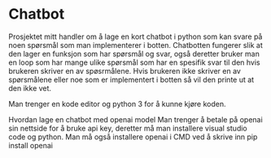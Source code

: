 # Chatbot
Prosjektet mitt handler om å lage en kort chatbot i python som kan svare på noen spørsmål som man implementerer i botten. Chatbotten fungerer slik at den lager en funksjon som har spørsmål og svar, også deretter bruker man en loop som har mange ulike spørsmål som har en spesifik svar til den hvis brukeren skriver en av spøsrmålene. Hvis brukeren ikke skriver en av spørsmålene eller noe som er implementert i botten så vil den printe ut at den ikke vet. 

Man trenger en kode editor og python 3 for å kunne kjøre koden.

Hvordan lage en chatbot med openai model
Man trenger å betale på openai sin nettside for å bruke api key, deretter må man installere visual studio code og python. Man må også installere openai i CMD ved å skrive inn pip install openai
